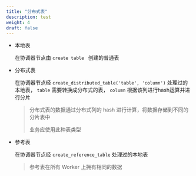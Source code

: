 ```yaml
---
title: "分布式表"
description: test
weight: 4
draft: false
---
```


* 本地表

  在协调器节点由 `create table ` 创建的普通表

* 分布式表

  在协调器节点经 `create_distributed_table('table', 'column')` 处理过的本地表， `table` 需要转换成分布式的表， `column` 根据该列进行hash运算并进行分片

  > 分布式表的数据通过分布式列的 hash 进行计算，将数据存储到不同的分片表中
  >
  > 业务应使用此种表类型

* 参考表

  在协调器节点经 `create_reference_table` 处理过的本地表

  > 参考表在所有 Worker 上拥有相同的数据